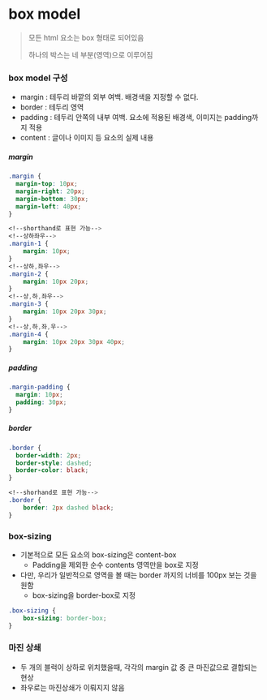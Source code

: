 # box model

>모든 html 요소는 box 형태로 되어있음
>
>하나의 박스는 네 부분(영역)으로 이루어짐



### box model 구성

- margin : 테두리 바깥의 외부 여백. 배경색을 지정할 수 없다.
- border : 테두리 영역
- padding : 테두리 안쪽의 내부 여백. 요소에 적용된 배경색, 이미지는 padding까지 적용
- content : 글이나 이미지 등 요소의 실제 내용



##### margin

```css
.margin {
  margin-top: 10px;
  margin-right: 20px;
  margin-bottom: 30px;
  margin-left: 40px;
}

<!--shorthand로 표현 가능-->
<!--상하좌우-->
.margin-1 {
    margin: 10px;
}
<!--상하,좌우-->
.margin-2 {
    margin: 10px 20px;
}
<!--상,하,좌우-->
.margin-3 {
    margin: 10px 20px 30px;
}
<!--상,하,좌,우-->
.margin-4 {
    margin: 10px 20px 30px 40px;
}
```

##### padding

```css
.margin-padding {
  margin: 10px;
  padding: 30px; 
}
```

##### border

```css
.border {
  border-width: 2px;
  border-style: dashed;
  border-color: black;
}

<!--shorhand로 표현 가능-->
.border {
    border: 2px dashed black;
}
```





### box-sizing

- 기본적으로 모든 요소의 box-sizing은 content-box
  - Padding을 제외한 순수 contents 영역만을  box로 지정
- 다만, 우리가 일반적으로 영역을 볼 때는 border 까지의 너비를 100px 보는 것을 원함
  - box-sizing을 border-box로 지정

```css
.box-sizing {
    box-sizing: border-box;
}
```



### 마진 상쇄

- 두 개의 블럭이 상하로 위치했을때, 각각의 margin 값 중 큰 마진값으로 결합되는 현상
- 좌우로는 마진상쇄가 이뤄지지 않음